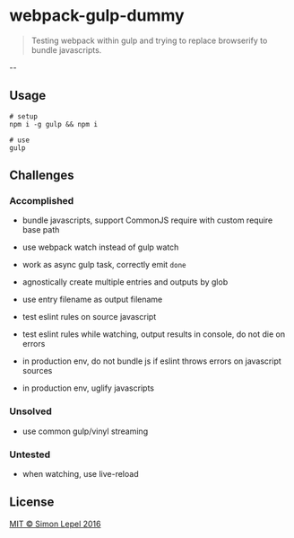 webpack-gulp-dummy
==================

  > Testing webpack within gulp and trying to replace browserify to bundle javascripts.

--


## Usage

```
# setup
npm i -g gulp && npm i

# use
gulp
```


## Challenges


### Accomplished

  * bundle javascripts, support CommonJS require with custom require base path

  * use webpack watch instead of gulp watch

  * work as async gulp task, correctly emit `done`

  * agnostically create multiple entries and outputs by glob

  * use entry filename as output filename

  * test eslint rules on source javascript

  * test eslint rules while watching, output results in console, do not die on errors

  * in production env, do not bundle js if eslint throws errors on javascript sources

  * in production env, uglify javascripts


### Unsolved

  * use common gulp/vinyl streaming


### Untested

  * when watching, use live-reload


## License

[MIT &copy; Simon Lepel 2016](http://simbo.mit-license.org/)
